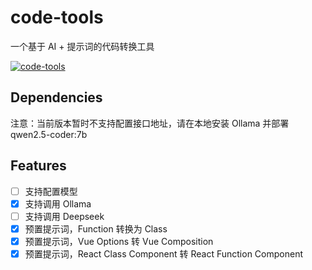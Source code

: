 # code-tools

一个基于 AI + 提示词的代码转换工具

[![code-tools](https://www.gausszhou.top/static/data/i/github/code-tools.webp)](https://gausszhou.github.io/code-tools/)


## Dependencies

注意：当前版本暂时不支持配置接口地址，请在本地安装 Ollama 并部署 qwen2.5-coder:7b

## Features

- [ ] 支持配置模型
- [x] 支持调用 Ollama
- [ ] 支持调用 Deepseek
- [x] 预置提示词，Function 转换为 Class
- [x] 预置提示词，Vue Options 转 Vue Composition
- [x] 预置提示词，React Class Component 转 React Function Component
